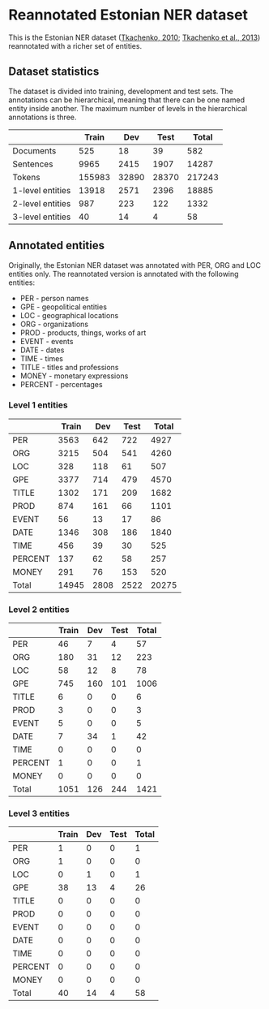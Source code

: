 # Reannotated Estonian NER dataset

This is the Estonian NER dataset ([Tkachenko, 2010](https://core.ac.uk/download/pdf/16270382.pdf); [Tkachenko et al., 2013](https://aclanthology.org/W13-2412.pdf)) reannotated with a richer set of entities. 

## Dataset statistics

The dataset is divided into training, development and test sets. The annotations can be hierarchical, meaning that there can be one named entity inside another. The maximum number of levels in the hierarchical annotations is three. 

|                 | Train  | Dev   | Test  | Total  |
|-----------------|--------|-------|-------|--------|
| Documents       | 525    | 18    | 39    | 582    |
| Sentences       | 9965   | 2415  | 1907  | 14287  |
| Tokens          | 155983 | 32890 | 28370 | 217243 |
|1-level entities	| 13918	 | 2571	 | 2396	 | 18885  |
|2-level entities	| 987    | 223	 | 122	 | 1332   |
|3-level entities	| 40	   | 14	   | 4	   | 58     |

## Annotated entities

Originally, the Estonian NER dataset was annotated with PER, ORG and LOC entities only. The reannotated version is annotated with the following entities: 
* PER - person names
*	GPE - geopolitical entities
* LOC - geographical locations
* ORG - organizations
* PROD - products, things, works of art
* EVENT - events
* DATE - dates
* TIME - times
* TITLE - titles and professions
* MONEY - monetary expressions
* PERCENT - percentages

### Level 1 entities

|         | Train | Dev | Test  | Total |
|---------|-------|-----|-------|-------|
| PER	    | 3563	| 642	| 722	  | 4927  |
| ORG	    | 3215	| 504	| 541	  | 4260  | 
| LOC	    | 328	  | 118	| 61	  | 507   |
| GPE	    | 3377	| 714	| 479	  | 4570  |
| TITLE   | 1302	| 171 | 209	  | 1682  |
| PROD	  | 874	  | 161	| 66	  | 1101  |
| EVENT	  | 56	  | 13	| 17	  | 86    |
| DATE	  | 1346	| 308	| 186	  | 1840  |
| TIME	  | 456	  | 39	| 30	  | 525   |
| PERCENT	| 137	  | 62	| 58	  | 257   |
| MONEY	  | 291	  | 76 	| 153	  | 520   |
| Total   | 14945	| 2808| 2522  | 20275 |

### Level 2 entities

|         | Train | Dev | Test  | Total |
|---------|-------|-----|-------|-------|
| PER	    | 46    | 7	  | 4	    | 57    |
| ORG	    | 180	  | 31	| 12	  | 223   |
| LOC	    | 58	  | 12 	| 8	    | 78    |
| GPE	    | 745	  | 160	| 101	  | 1006  |
| TITLE	  | 6	    | 0	  | 0	    | 6     |
| PROD    | 3	    | 0	  | 0	    | 3     |
| EVENT	  | 5	    | 0	  | 0	    | 5     |
| DATE	  | 7	    | 34	| 1	    | 42    |
| TIME	  | 0	    | 0	  | 0     | 0     |
| PERCENT	| 1	    | 0	  | 0	    | 1     |
| MONEY   | 0   	| 0	  | 0	    | 0     |
| Total	  | 1051	| 126	| 244	  | 1421  |


### Level 3 entities

|         | Train | Dev | Test  | Total |
|---------|-------|-----|-------|-------|
| PER	    | 1     | 0	  | 0	    | 1     |
| ORG	    | 1	    | 0	  | 0	    | 0     |
| LOC	    | 0	    | 1 	| 0	    | 1     |
| GPE	    | 38	  | 13	| 4	    | 26    |
| TITLE	  | 0	    | 0	  | 0	    | 0     |
| PROD    | 0	    | 0	  | 0	    | 0     |
| EVENT	  | 0	    | 0	  | 0	    | 0     |
| DATE	  | 0	    | 0	  | 0	    | 0     |
| TIME	  | 0	    | 0	  | 0     | 0     |
| PERCENT	| 0	    | 0	  | 0	    | 0     |
| MONEY   | 0   	| 0	  | 0	    | 0     |
| Total	  | 40	  | 14	| 4	    | 58    |
